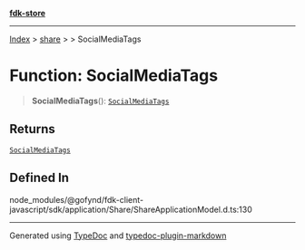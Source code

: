 [**fdk-store**](../../../README.md)
***

[Index](../../../API.md) > [share](../../README.md) > [<internal>](../README.md) > SocialMediaTags

# Function: SocialMediaTags

> **SocialMediaTags**(): [`SocialMediaTags`](../type-aliases/type-alias.SocialMediaTags.md)

## Returns

[`SocialMediaTags`](../type-aliases/type-alias.SocialMediaTags.md)

## Defined In

node\_modules/@gofynd/fdk-client-javascript/sdk/application/Share/ShareApplicationModel.d.ts:130

***
Generated using [TypeDoc](https://typedoc.org/) and [typedoc-plugin-markdown](https://www.npmjs.com/package/typedoc-plugin-markdown)
